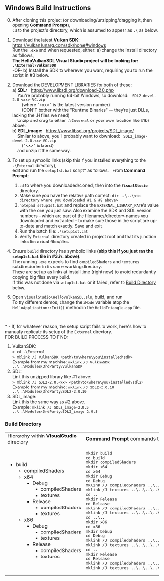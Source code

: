 ## Windows Build Instructions

0. After cloning this project (or downloading/unzipping/dragging it, then opening **Command Prompt**),\
   `cd` to the project's directory, which is assumed to appear as `.\` as below.

1. Download the latest **Vulkan SDK**: &nbsp; https://vulkan.lunarg.com/sdk/home#windows \
   Run the `.exe` and when requested, either: a) change the Install directory as follows,\
   **The HelloVulkanSDL Visual Studio project will be looking for: &nbsp; `.\External\VulkanSDK`**\
   -OR- b) Install the SDK to wherever you want, requiring you to run the script in #3 below.
2. Download the DEVELOPMENT LIBRARIES for both of these:\
  a) **SDL:** &nbsp; https://www.libsdl.org/download-2.0.php \
	 &nbsp; &nbsp; You're probably running 64-bit Windows, so download: &nbsp; `SDL2-devel-2.0.<xx>-VC.zip`\
	 &nbsp; &nbsp; &nbsp; &nbsp; (where "\<xx>" is the latest version number)\
	 &nbsp; &nbsp; &nbsp; &nbsp; (DON'T bother with the "Runtime Binaries" -- they're just DLLs, lacking the .H files we need)\
	 &nbsp; &nbsp; Unzip and drag to either `.\External` or your own location like #1b) above.\
  b) **SDL_image:** &nbsp; https://www.libsdl.org/projects/SDL_image/ \
	 &nbsp; &nbsp; Similar to above, you'll probably want to download: &nbsp; `SDL2_image-devel-2.0.<x>-VC.zip`\
	 &nbsp; &nbsp; &nbsp; &nbsp; ("\<x>" is latest)\
	 &nbsp; &nbsp; and unzip it the same way.

3. To set up symbolic links (skip this if you installed everything to the `.\External` directory),\
   edit and run the `setup1st.bat` script* as follows. &nbsp; From **Command Prompt**:
	1. `cd` to where you downloaded/cloned, then into the **`VisualStudio`** directory.
	2. Make sure you have the relative path correct: `dir ..\..\<to directory where you downloaded #1 & #2 above>` 
	3. `notepad setup1st.bat` and replace the `EXTERNAL_LIBRARY_PATH`'s value with the one you just saw.
	   Also examine the SDK and SDL version numbers &ndash; which are part of the filenames/directory-names you
	   downloaded and extracted &ndash; to make sure those in the script are up-to-date and match exactly.  Save and exit.
	4. Run the batch file:  `.\setup1st.bat`
	5. Verify `External` directory created in project root and that its junction links list actual files/dirs.

4. Ensure `build` directory has symbolic links **(skip this if you just ran the `setup1st.bat` file in #3.iv. above)**.\
   The running `.exe` expects to find `compiledShaders` and `textures` subdirectories in its same working directory.\
   These are set up as links at install time (right now) to avoid redundantly copying big files every build.\
   If this was not done via `setup1st.bat` or it failed, refer to
   [Build Directory](https://github.com/electromaggot/HelloVulkanSDL/edit/master/VisualStudio#build-directory) below.

5. Open `VisualStudio\HelloVulkanSDL.sln`, build, and run.\
	To try different demos, change the `iMode` variable atop the `HelloApplication::Init()` method in the `HelloTriangle.cpp` file.

<br/>

\* - If, for whatever reason, the setup script fails to work, here's how to manually replicate its setup of the `External` directory.\
FOR BUILD PROCESS TO FIND:
1. VulkanSDK:\
	`> cd .\External`<br/>
	`> mklink /J VulkanSDK <path\to\where\you\installed\sdk>`<br/>
	Example from my machine:  `mklink /J VulkanSDK ..\..\Modules\3rdParty\VulkanSDK`
2. SDL:\
	Link this unzipped library like #1 above:\
	`> mklink /J SDL2-2.0.<xx> <path\to\where\you\installed\sdl2>`\
	Example from my machine:  `mklink /J SDL2-2.0.10 ..\..\Modules\3rdParty\SDL2-2.0.10`
3. SDL_image:\
	Link this the same way as #2 above.\
	Example:  `mklink /J SDL2_image-2.0.5 ..\..\Modules\3rdParty\SDL2_image-2.0.5`
	
### Build Directory

<table><tbody><tr>
	<td>Hierarchy within <b>VisualStudio</b> directory</td>
	<td><b>Command Prompt</b> commands to set up</td>
</tr>
<tr><td><ul>
	<li>build<ul>
		<li>compiledShaders</li>
		<li>x64<ul>
			<li>Debug<ul>
				<li>compiledShaders</li>
				<li>textures</li>
			</ul></li>
			<li>Release<ul>
				<li>compiledShaders</li>
				<li>textures</li>
			</ul></li>
		</ul></li>
		<li>x86<ul>
			<li>Debug<ul>
				<li>compiledShaders</li>
				<li>textures</li>
			</ul></li>
			<li>Release<ul>
				<li>compiledShaders</li>
				<li>textures</li>
			</ul></li>
		</ul></li>
	</ul></li>
</ul></td>
<td><pre>mkdir build
cd build
mkdir compiledShaders
mkdir x64
cd x64
mkdir Debug
cd Debug
mklink /J compiledShaders ..\..\compiledShaders
mklink /J textures ..\..\..\..\assets\textures
cd ..
mkdir Release
cd Release
mklink /J compiledShaders ..\..\compiledShaders
mklink /J textures ..\..\..\..\assets\textures
cd ..\..
mkdir x86
cd x86
mkdir Debug
cd Debug
mklink /J compiledShaders ..\..\compiledShaders
mklink /J textures ..\..\..\..\assets\textures
cd ..
mkdir Release
cd Release
mklink /J compiledShaders ..\..\compiledShaders
mklink /J textures ..\..\..\..\assets\textures
</pre></td>
</tr></tbody></table>
